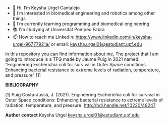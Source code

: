 - 👋 Hi, I’m Keysha Urgel Cantalejo
- 👀 I’m interested in biomedical engineering and robotics among other things
- 🌱 I’m currently learning programming and biomedical engineering
- 📚 I'm studying at Universitat Pompeu Fabra
- 📫 How to reach me LinkedIn: https://www.linkedin.com/in/keysha-urgel-96777921a/ or email: keysha.urgel01@estudiant.upf.edu

In this repository you can find information about me, 
The project that I am going to introduce is a TFG made by Jaume Puig in 2021 named: “Engineering Escherichia coli for survival in Outer Space conditions. 
Enhancing bacterial resistance to extreme levels of radiation, temperature, and pressure” [1]





**BIBLIOGRAPHY**

[1] Puig Costa-Jussà, J. (2021). Engineering Escherichia coli for survival in Outer Space conditions: Enhancing bacterial resistance to extreme levels of radiation, temperature, and pressure.
http://hdl.handle.net/10230/48247

**Author contact**
Keysha Urgel
keysha.urgel01@estudiant.upf.edu
